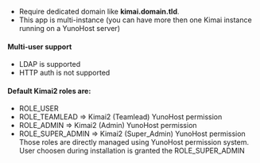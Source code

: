 - Require dedicated domain like **kimai.domain.tld**.
- This app is multi-instance (you can have more then one Kimai instance running on a YunoHost server)

#### Multi-user support

- LDAP is supported
- HTTP auth is not supported

#### Default Kimai2 roles are:
- ROLE_USER
- ROLE_TEAMLEAD => Kimai2 (Teamlead) YunoHost permission
- ROLE_ADMIN => Kimai2 (Admin) YunoHost permission
- ROLE_SUPER_ADMIN => Kimai2 (Super_Admin) YunoHost permission
Those roles are directly managed using YunoHost permission system. User choosen during installation is granted the ROLE_SUPER_ADMIN
